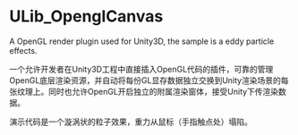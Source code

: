ULib_OpenglCanvas
============

A OpenGL render plugin used for Unity3D, the sample is a eddy particle effects.

一个允许开发者在Unity3D工程中直接插入OpenGL代码的插件，可靠的管理OpenGL底层渲染资源，并自动将每份GL显存数据独立交换到Unity渲染场景的每张纹理上。同时也允许OpenGL开启独立的附属渲染窗体，接受Unity下传渲染数据。

演示代码是一个漩涡状的粒子效果，重力从鼠标（手指触点处）塌陷。
